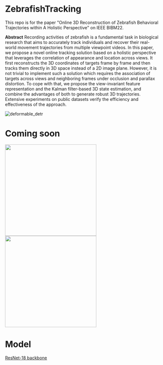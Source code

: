 # ZebrafishTracking
This repo is for the paper "Online 3D Reconstruction of Zebrafish Behavioral Trajectories within A Holistic Perspective" on IEEE BIBM22.
 
**Abstract** Recording activities of zebrafish is a fundamental task in biological research that aims to accurately track individuals and recover their real-world movement trajectories from multiple viewpoint videos. In this paper, we propose a novel online tracking solution based on a holistic perspective that leverages the correlation of appearance and location across views. It first reconstructs the 3D coordinates of targets frame by frame and then tracks them directly in 3D space instead of a 2D image plane. However, it is not trivial to implement such a solution which requires the association of targets across views and neighboring frames under occlusion and parallax
distortion. To cope with that, we propose the view-invariant feature representation and the Kalman filter-based 3D state estimation, and combine the advantages of both to generate robust 3D trajectories. Extensive experiments on public datasets verify the efficiency and effectiveness of the approach.

![deformable_detr](./figs/illustration.png)

# Coming soon

<div align="left">
<!-- <img src="./figs/consistency.gif" width ="300" height ="300" alt=""> -->
<img src="./figs/consistency_o7.gif" width ="300" height ="300" alt="">
<img src="./figs/coherence.gif" width ="300" height ="300" alt="">
</div>


# Model
[ResNet-18 backbone](https://drive.google.com/file/d/1joZMPoQjrmwq0DgPy7p0v-bvtJQ3CWwM/view?usp=sharing)
